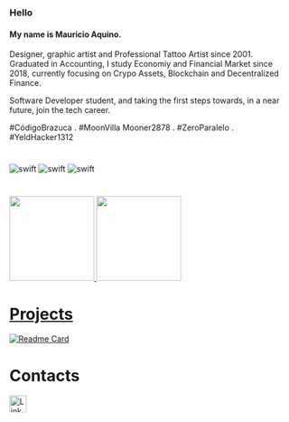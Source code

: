 ### Hello 


#### My name is Mauricio Aquino.
Designer, graphic artist and Professional Tattoo Artist since 2001. Graduated in Accounting, I study Economiy and Financial Market since 2018, currently focusing on Crypo Assets, Blockchain and Decentralized Finance.

Software Developer student, and taking the first steps towards, in a near future, join the tech career. 

 #CódigoBrazuca
 .
 #MoonVilla Mooner2878
 .
 #ZeroParalelo
 .
 #YeldHacker1312

#
![swift](https://img.shields.io/badge/mac%20os-000000?style=for-the-badge&logo=apple&logoColor=white)
![swift](https://img.shields.io/badge/Windows-0078D6?style=for-the-badge&logo=windows&logoColor=white)
![swift](https://img.shields.io/badge/Linux-FCC624?style=for-the-badge&logo=linux&logoColor=black)
#

<div>
  <a href="https://github.com/aquino.mauricio">
  <img height="150em" src="https://github-readme-stats.vercel.app/api?username=aquino-mauricio&show_icons=true&theme=dark&include_all_commits=true&count_private=true"/>
  <img height="150em" src="https://github-readme-stats.vercel.app/api/top-langs/?username=aquino-mauricio&layout=compact&langs_count=7&theme=dark"/>
</div>

# Projects

[![Readme Card](https://github-readme-stats.vercel.app/api/pin/?username=aquino-mauricio&repo=devweek-aquino.github.io)](https://aquino-mauricio.github.io/devweek-aquino.github.io/)

# Contacts

[<img src='https://img.shields.io/badge/LinkedIn-0077B5?style=for-the-badge&logo=linkedin&logoColor=white' alt='Linkedin' height='30'>](https://www.linkedin.com/in/mauricioaquino/)
  
